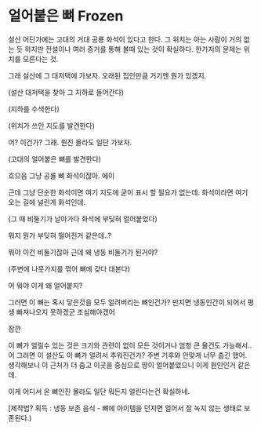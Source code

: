 # 얼어붙은 뼈 Frozen

설산 어딘가에는 고대의 거대 공룡 화석이 있다고 한다. 그 위치는 아는 사람이 거의 없는 듯 하지만 전설이나 여러 증거를 통해 볼때 있는 것이 확실하다. 한가지의 문제는 위치를 모른다는 것. 

그래 설산에 그 대저택에 가보자. 오래된 집인만큼 거기엔  뭔가 있겠지.

(설산 대저택을 찾아 그 지하로 들어간다)

(지하를 수색한다)

(위치가 쓰인 지도를 발견한다)

어? 이건가? 그래. 뭔진 몰라도 일단 가보자.

(고대의 얼어붙은 뼈를 발견한다)

흐으음 그냥 공룔 뼈 화석이잖아. 에이 

근데 그냥 단순한 화석이면 여기 지도에 굳이 표시 할 필요가 없는데. 화석이라면 여기 오는 길에 널린게 화석인데. 

(그 때 비둘기가 날아가다 화석에 부딪혀 얼어붙었다)

뭐지 뭔가 부딪혀 떨어진거 같은데..?

뭐야 이건 비둘기잖아 근데 왜 냉동 비둘기가 된거야?

(주변에 나뭇가지를 꺾어 뼈에 갖다 대본다)

어 뭐야 이게 왜 얼어붙지?

그러면 이 뼈는 혹시 닿은것을 모두 얼려버리는 뼈인건가?
만지면 냉동인간이 되어서 평생 빠져나오지 못하겠군 조심해야겠어

잠깐

이 뼈가 얼릴수 있는 것은 크기와 관련이 없이 모든 것이거나 엄청 큰 물건도 가능해서.. 어 그러면 이 설산도 이 뼈가 얼려서 추워진건가? 주변 기후와 안맞게 너무 춥긴 했어. 생각해보니 이 근처가 더 춥고 이곳을 중심으로 땅이 얼어붙었으니 이게 원인인거 같은데. 

이게 어디서 온 뼈인진 몰라도 일단 뭐든지 얼린다는건 확실하네.

[제작법? 획득 : 냉동 보존 음식 - 뼈에 아이템을 던지면 얼어서 잘 녹지 않는 생태로 보존된다.)